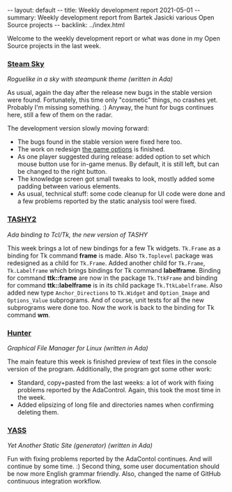 -- layout: default
-- title: Weekly development report 2021-05-01
-- summary: Weekly development report from Bartek Jasicki various Open Source projects
-- backlink: ../index.html

Welcome to the weekly development report or what was done in my Open Source
projects in the last week.

### [Steam Sky](https://www.laeran.pl/repositories/steamsky)

*Roguelike in a sky with steampunk theme (written in Ada)*

As usual, again the day after the release new bugs in the stable version were
found. Fortunately, this time only "cosmetic" things, no crashes yet. Probably
I'm missing something. :) Anyway, the hunt for bugs continues here, still a
few of them on the radar.

The development version slowly moving forward:

* The bugs found in the stable version were fixed here too.
* The work on redesign [the game options](https://imgur.com/SlUwayo) is
  finished.
* As one player suggested during release: added option to set which mouse
  button use for in-game menus. By default, it is still left, but can be
  changed to the right button.
* The knowledge screen got small tweaks to look, mostly added some padding
  between various elements.
* As usual, technical stuff: some code cleanup for UI code were done and a few
  problems reported by the static analysis tool were fixed.

### [TASHY2](https://www.laeran.pl/repositories/tashy2)

*Ada binding to Tcl/Tk, the new version of TASHY*

This week brings a lot of new bindings for a few Tk widgets. `Tk.Frame` as a
binding for Tk command **frame** is made. Also `Tk.Toplevel` package was
redesigned as a child for `Tk.Frame`. Added another child for `Tk.Frame`,
`Tk.Labelframe` which brings bindings for Tk command **labelframe**. Binding
for command **ttk::frame** are now in the package `Tk.TtkFrame` and binding for
command **ttk::labelframe** is in its child package `Tk.TtkLabelframe`. Also
added new type `Anchor_Directions` to `Tk.Widget` and `Option_Image` and
`Options_Value` subprograms. And of course, unit tests for all the new
subprograms were done too. Now the work is back to the binding for Tk command
**wm**.

### [Hunter](https://www.laeran.pl/repositories/hunter)

*Graphical File Manager for Linux (written in Ada)*

The main feature this week is finished preview of text files in the console
version of the program. Additionally, the program got some other work:

* Standard, copy+pasted from the last weeks: a lot of work with fixing problems
  reported by the AdaControl. Again, this took the most time in the week.
* Added elipsizing of long file and directories names when confirming deleting
  them.

### [YASS](https://www.laeran.pl/repositories/yass)

*Yet Another Static Site (generator) (written in Ada)*

Fun with fixing problems reported by the AdaContol continues. And will continue
by some time. :) Second thing, some user documentation should be now more
English grammar friendly. Also, changed the name of GitHub continuous
integration workflow.
